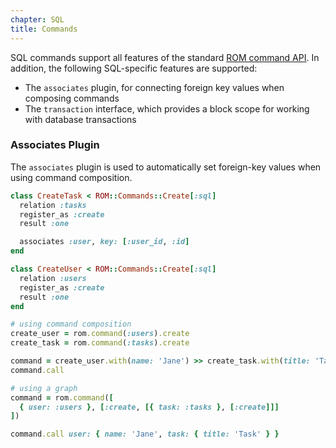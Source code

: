 ```yaml
---
chapter: SQL
title: Commands
---
```


SQL commands support all features of the standard
[ROM command API](/guides/basics/commands/). In addition, the following
SQL-specific features are supported:

- The `associates` plugin, for connecting foreign key values when composing
  commands
- The `transaction` interface, which provides a block scope for working with
  database transactions

### Associates Plugin

The `associates` plugin is used to automatically set foreign-key values when
using command composition.

``` ruby
class CreateTask < ROM::Commands::Create[:sql]
  relation :tasks
  register_as :create
  result :one

  associates :user, key: [:user_id, :id]
end

class CreateUser < ROM::Commands::Create[:sql]
  relation :users
  register_as :create
  result :one
end

# using command composition
create_user = rom.command(:users).create
create_task = rom.command(:tasks).create

command = create_user.with(name: 'Jane') >> create_task.with(title: 'Task')
command.call

# using a graph
command = rom.command([
  { user: :users }, [:create, [{ task: :tasks }, [:create]]]
])

command.call user: { name: 'Jane', task: { title: 'Task' } }
```
